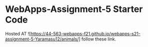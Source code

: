 # WebApps-Assignment-5 Starter Code
Hosted AT ![https://44-563-webapps-f21.github.io/webapps-s21-assignment-5-Yaramasu12/animals/] follow these link.